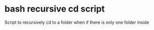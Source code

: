 # bash recursive cd script
Script to recursively cd to a folder when if there is only one folder inside 
